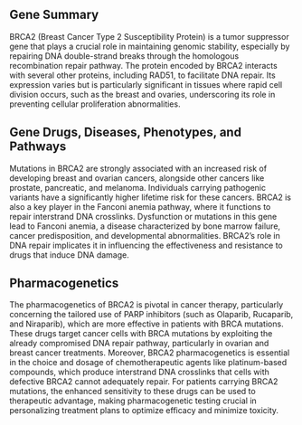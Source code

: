 ## Gene Summary
BRCA2 (Breast Cancer Type 2 Susceptibility Protein) is a tumor suppressor gene that plays a crucial role in maintaining genomic stability, especially by repairing DNA double-strand breaks through the homologous recombination repair pathway. The protein encoded by BRCA2 interacts with several other proteins, including RAD51, to facilitate DNA repair. Its expression varies but is particularly significant in tissues where rapid cell division occurs, such as the breast and ovaries, underscoring its role in preventing cellular proliferation abnormalities.

## Gene Drugs, Diseases, Phenotypes, and Pathways
Mutations in BRCA2 are strongly associated with an increased risk of developing breast and ovarian cancers, alongside other cancers like prostate, pancreatic, and melanoma. Individuals carrying pathogenic variants have a significantly higher lifetime risk for these cancers. BRCA2 is also a key player in the Fanconi anemia pathway, where it functions to repair interstrand DNA crosslinks. Dysfunction or mutations in this gene lead to Fanconi anemia, a disease characterized by bone marrow failure, cancer predisposition, and developmental abnormalities. BRCA2’s role in DNA repair implicates it in influencing the effectiveness and resistance to drugs that induce DNA damage.

## Pharmacogenetics
The pharmacogenetics of BRCA2 is pivotal in cancer therapy, particularly concerning the tailored use of PARP inhibitors (such as Olaparib, Rucaparib, and Niraparib), which are more effective in patients with BRCA mutations. These drugs target cancer cells with BRCA mutations by exploiting the already compromised DNA repair pathway, particularly in ovarian and breast cancer treatments. Moreover, BRCA2 pharmacogenetics is essential in the choice and dosage of chemotherapeutic agents like platinum-based compounds, which produce interstrand DNA crosslinks that cells with defective BRCA2 cannot adequately repair. For patients carrying BRCA2 mutations, the enhanced sensitivity to these drugs can be used to therapeutic advantage, making pharmacogenetic testing crucial in personalizing treatment plans to optimize efficacy and minimize toxicity.